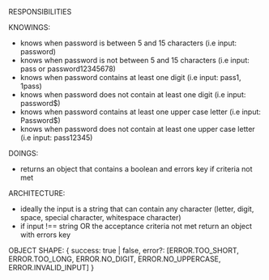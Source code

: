 RESPONSIBILITIES

KNOWINGS:
- knows when password is between 5 and 15 characters (i.e input: password)
- knows when password is not between 5 and 15 characters (i.e input: pass or password12345678)
- knows when password contains at least one digit (i.e input: pass1, 1pass)
- knows when password does not contain at least one digit (i.e input: password$)
- knows when password contains at least one upper case letter (i.e input: Password$)
- knows when password does not contain at least one upper case letter (i.e input: pass12345)

DOINGS:
- returns an object that contains a boolean and errors key if criteria not met


ARCHITECTURE:
- ideally the input is a string that can contain any character (letter, digit, space, special character, whitespace character)
- if input !== string OR the acceptance criteria not met return an object with errors key

OBJECT SHAPE:
{
  success: true | false,
  error?: [ERROR.TOO_SHORT, ERROR.TOO_LONG, ERROR.NO_DIGIT, ERROR.NO_UPPERCASE, ERROR.INVALID_INPUT]
}
